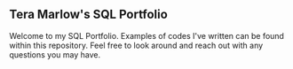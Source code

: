 ## Tera Marlow's SQL Portfolio 


Welcome to my SQL Portfolio. Examples of codes I've written can be found within this repository. Feel free to look around and reach out with any questions you may have.
